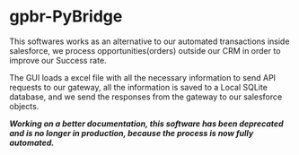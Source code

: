 # gpbr-PyBridge
 
This softwares works as an alternative to our automated transactions inside salesforce, we process opportunities(orders) outside our CRM in order to improve our Success rate.

The GUI loads a excel file with all the necessary information to send API requests to our gateway, all the information is saved to a Local SQLite database, and we send the responses from the gateway to our salesforce objects.


***Working on a better documentation, this software has been deprecated and is no longer in production, because the process is now fully automated.***
